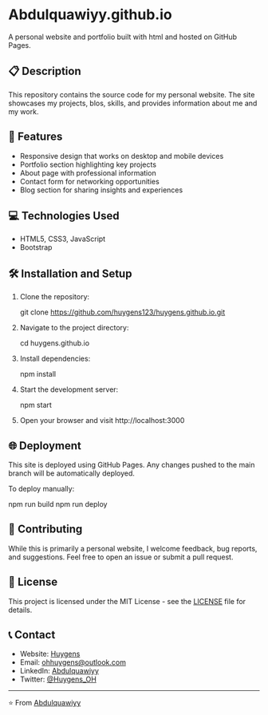# Abdulquawiyy.github.io

A personal website and portfolio built with html and hosted on GitHub Pages.

## 📋 Description

This repository contains the source code for my personal website. The site showcases my projects, blos, skills, and provides information about me and my work.

## 🚀 Features

- Responsive design that works on desktop and mobile devices
- Portfolio section highlighting key projects
- About page with professional information
- Contact form for networking opportunities
- Blog section for sharing insights and experiences

## 💻 Technologies Used

- HTML5, CSS3, JavaScript
- Bootstrap

## 🛠 Installation and Setup

1. Clone the repository:
   
   git clone https://github.com/huygens123/huygens.github.io.git
   

2. Navigate to the project directory:
   
   cd huygens.github.io
   

3. Install dependencies:
   
   npm install
   

4. Start the development server:
   
   npm start
   

5. Open your browser and visit http://localhost:3000

## 🌐 Deployment

This site is deployed using GitHub Pages. Any changes pushed to the main branch will be automatically deployed.

To deploy manually:


npm run build
npm run deploy



## 🤝 Contributing

While this is primarily a personal website, I welcome feedback, bug reports, and suggestions. Feel free to open an issue or submit a pull request.

## 📄 License

This project is licensed under the MIT License - see the [LICENSE](LICENSE) file for details.

## 📞 Contact

- Website: [Huygens](https://abdulquawiyy-owolabi.github.io/#blogs)
- Email: ohhuygens@outlook.com
- LinkedIn: [Abdulquawiyy](https://linkedin.com/in/abdulquawiyyowo)
- Twitter: [@Huygens_OH](https://x.com/Huygens_OH)

---

⭐ From [Abdulquawiyy ](https://github.com/abdulquawiyy-owolabi)
